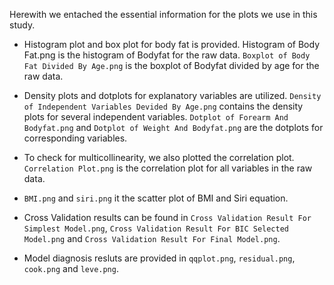 Herewith we entached the essential information for the plots we use in this study.

- Histogram plot and box plot for body fat is provided. Histogram of Body Fat.png is the histogram of Bodyfat for the raw data. `Boxplot of Body Fat Divided By Age.png` is the boxplot of Bodyfat divided by age for the raw data.

- Density plots and dotplots for explanatory variables are utilized. `Density of Independent Variables Devided By Age.png` contains the density plots for several independent variables. `Dotplot of Forearm And Bodyfat.png` and `Dotplot of Weight And Bodyfat.png` are the dotplots for corresponding variables.

- To check for multicollinearity, we also plotted the correlation plot. `Correlation Plot.png` is the correlation plot for all variables in the raw data.

- `BMI.png` and `siri.png` it the scatter plot of BMI and Siri equation.

- Cross Validation results can be found in `Cross Validation Result For Simplest Model.png`, `Cross Validation Result For BIC Selected Model.png` and `Cross Validation Result For Final Model.png`.

- Model diagnosis resluts are provided in `qqplot.png`, `residual.png`, `cook.png` and `leve.png`.
